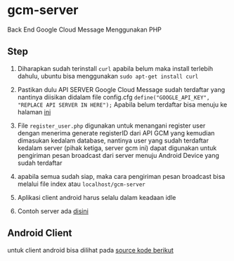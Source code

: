 # gcm-server
Back End Google Cloud Message Menggunakan PHP

## Step
1. Diharapkan sudah terinstall `curl` apabila belum maka install terlebih dahulu, ubuntu bisa menggunakan `sudo apt-get install curl`
2. Pastikan dulu API SERVER Google Cloud Message sudah terdaftar yang nantinya diisikan didalam file config.cfg
    `define("GOOGLE_API_KEY", "REPLACE API SERVER IN HERE");`
  Apabila belum terdaftar bisa menuju ke halaman [ini](https://developers.google.com/mobile/add?platform=android&cntapi=gcm&cntapp=Default%20Demo%20App&cntpkg=gcm.play.android.samples.com.gcmquickstart&cnturl=https:%2F%2Fdevelopers.google.com%2Fcloud-messaging%2Fandroid%2Fstart%3Fconfigured%3Dtrue&cntlbl=Continue%20with%20Try%20Cloud%20Messaging "Android GCM Register")

2. File `register_user.php` digunakan untuk menangani register user dengan menerima generate registerID dari API GCM yang kemudian dimasukan kedalam database, nantinya user yang sudah terdaftar kedalam server (pihak ketiga, server gcm ini) dapat digunakan untuk pengiriman pesan broadcast dari server menuju Android Device yang sudah terdaftar

3. apabila semua sudah siap, maka cara pengiriman pesan broadcast bisa melalui file index atau `localhost/gcm-server`

4. Aplikasi client android harus selalu dalam keadaan idle
5. Contoh server ada [disini](http://phpserver-pwcahyo.rhcloud.com/ "server gcm")

## Android Client
untuk client android bisa dilihat pada [source kode berikut](https://github.com/pwcahyo/gcm "gcm client")

